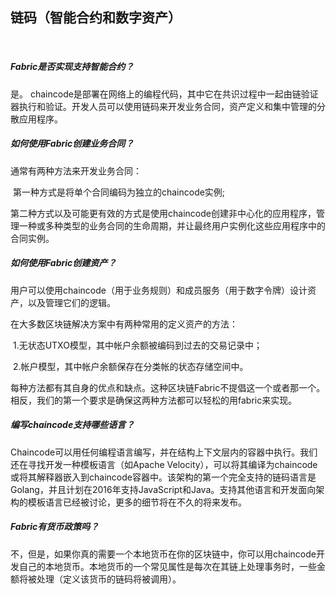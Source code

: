 ## 链码（智能合约和数字资产）

 
##### Fabric是否实现支持智能合约？

是。 chaincode是部署在网络上的编程代码，其中它在共识过程中一起由链验证器执行和验证。开发人员可以使用链码来开发业务合同，资产定义和集中管理的分散应用程序。

##### 如何使用Fabric创建业务合同？

通常有两种方法来开发业务合同：

​	第一种方式是将单个合同编码为独立的chaincode实例;

​	第二种方式以及可能更有效的方式是使用chaincode创建非中心化的应用程序，管理一种或多种类型的业务合同的生命周期，并让最终用户实例化这些应用程序中的合同实例。

##### 如何使用Fabric创建资产？

用户可以使用chaincode（用于业务规则）和成员服务（用于数字令牌）设计资产，以及管理它们的逻辑。

在大多数区块链解决方案中有两种常用的定义资产的方法：

​	1.无状态UTXO模型，其中帐户余额被编码到过去的交易记录中；

​	2.帐户模型，其中帐户余额保存在分类帐的状态存储空间中。

每种方法都有其自身的优点和缺点。这种区块链Fabric不提倡这一个或者那一个。相反，我们的第一个要求是确保这两种方法都可以轻松的用fabric来实现。 

##### 编写chaincode支持哪些语言？

Chaincode可以用任何编程语言编写，并在结构上下文层内的容器中执行。我们还在寻找开发一种模板语言（如Apache Velocity），可以将其编译为chaincode或将其解释器嵌入到chaincode容器中。该架构的第一个完全支持的链码语言是Golang，并且计划在2016年支持JavaScript和Java。支持其他语言和开发面向架构的模板语言已经被讨论，更多的细节将在不久的将来发布。

##### Fabric有货币政策吗？

不，但是，如果你真的需要一个本地货币在你的区块链中，你可以用chaincode开发自己的本地货币。本地货币的一个常见属性是每次在其链上处理事务时，一些金额将被处理（定义该货币的链码将被调用）。